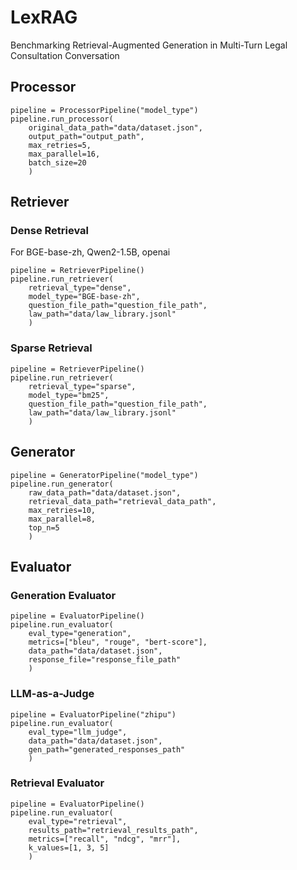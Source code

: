 # LexRAG
Benchmarking Retrieval-Augmented Generation in Multi-Turn Legal Consultation Conversation

## Processor
```
pipeline = ProcessorPipeline("model_type")
pipeline.run_processor(
    original_data_path="data/dataset.json",
    output_path="output_path",
    max_retries=5,
    max_parallel=16,
    batch_size=20
    )
```

## Retriever
### Dense Retrieval
For BGE-base-zh, Qwen2-1.5B, openai
```
pipeline = RetrieverPipeline()
pipeline.run_retriever(
    retrieval_type="dense",
    model_type="BGE-base-zh",
    question_file_path="question_file_path",
    law_path="data/law_library.jsonl"
    )
```
### Sparse Retrieval
```
pipeline = RetrieverPipeline()
pipeline.run_retriever(
    retrieval_type="sparse",
    model_type="bm25",
    question_file_path="question_file_path",
    law_path="data/law_library.jsonl"
    )
```

## Generator
```
pipeline = GeneratorPipeline("model_type")
pipeline.run_generator(
    raw_data_path="data/dataset.json",
    retrieval_data_path="retrieval_data_path",
    max_retries=10,
    max_parallel=8,
    top_n=5
    )
```

## Evaluator
### Generation Evaluator
```
pipeline = EvaluatorPipeline()
pipeline.run_evaluator(
    eval_type="generation",
    metrics=["bleu", "rouge", "bert-score"],
    data_path="data/dataset.json",
    response_file="response_file_path"
    )
```
### LLM-as-a-Judge
```
pipeline = EvaluatorPipeline("zhipu")
pipeline.run_evaluator(
    eval_type="llm_judge",
    data_path="data/dataset.json",
    gen_path="generated_responses_path"
    )
```
### Retrieval Evaluator
```
pipeline = EvaluatorPipeline()
pipeline.run_evaluator(
    eval_type="retrieval",
    results_path="retrieval_results_path",
    metrics=["recall", "ndcg", "mrr"],
    k_values=[1, 3, 5]
    )
```
